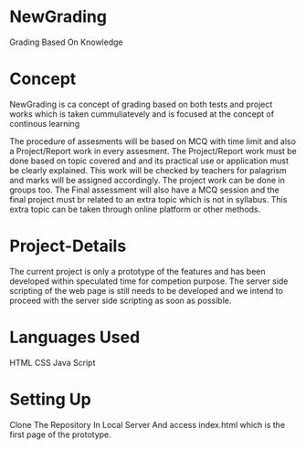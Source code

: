 # NewGrading
Grading Based On Knowledge
# Concept
NewGrading is ca concept of grading based on both tests and project works which is taken cummuliatevely and is focused at the concept of continous learning

The procedure of assesments will be based on MCQ with time limit and also a Project/Report work in every assesment. The Project/Report work must be done based on topic covered and  and its practical use or application must be clearly explained. This work will be checked by teachers for palagrism and marks will be assigned accordingly. The project work can be done in groups too.
The Final assessment will also have a MCQ session and the final project must br related to an extra topic which is not in syllabus. This extra topic can be taken through online platform or other methods.  

# Project-Details
The current project is only a prototype of the features and has been developed within speculated time for competion purpose. The server side scripting of the web page is still needs to be developed and we intend to proceed with the server side scripting as soon as possible.

# Languages Used
HTML
CSS
Java Script

# Setting Up
Clone The Repository In Local Server And access index.html which is the first page of the prototype.
